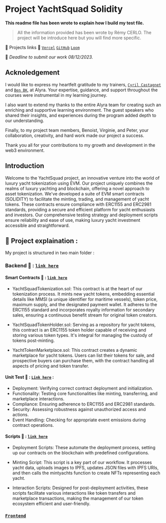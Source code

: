 # Project YachtSquad Solidity

**This readme file has been wrote to explain how I build my test file.**

> All the information provided has been wrote by Rémy CERLO.
> The project will be introduce here but you will find more specific.

🔗 Projects links 🔗 
[`Vercel`](https://github.com/lecascyril)
[`GitHub`](https://github.com/lecascyril)
[`Loom`](https://github.com/lecascyril)

📅 _Deadline to submit our work 08/12/2023._

 ## Acknoledgement
 I would like to express my heartfelt gratitude to my trainers, [`Cyril Castagnet`](https://github.com/lecascyril) and [`Ben BK`](https://github.com/BenBktech), at Alyra. Your expertise, guidance, and support throughout the courses were instrumental in my learning journey. 

 I also want to extend my thanks to the entire Alyra team for creating such an enriching and supportive learning environment. The guest speakers who shared their insights, and experiences during the program added depth to our understanding. 
 
 Finally, to my project team members, Benoist, Virginie, and Peter, your collaboration, creativity, and hard work made our project a success. 
 
 Thank you all for your contributions to my growth and development in the web3 environment.

## Introduction 
Welcome to the YachtSquad project, an innovative venture into the world of luxury yacht tokenization using EVM. Our project uniquely combines the realms of luxury yachting and blockchain, offering a novel approach to asset tokenization. We've developed a suite of EVM smart contracts (SOLIDITY) to facilitate the minting, trading, and management of yacht tokens. These contracts ensure compliance with ERC1155 and ERC2981 standards, providing a secure and efficient platform for yacht enthusiasts and investors. Our comprehensive testing strategy and deployment scripts ensure reliability and ease of use, making luxury yacht investment accessible and straightforward. 



## 🍕 Project explaination :

My project is structured in two main folder : 
### Backend 🔗 : [`link here`](https://github.com/Cerlo/Yacht-Squad-Solidity/tree/main/backend)

#### Smart Contracts 🔗 : [`link here`](https://github.com/Cerlo/Yacht-Squad-Solidity/tree/main/backend/contracts)

* YachtSquadTokenization.sol: This contract is at the heart of our tokenization process. It mints new yacht tokens, embedding essential details like MMSI (a unique identifier for maritime vessels), token price, maximum supply, and the designated payment wallet. It adheres to the ERC1155 standard and incorporates royalty information for secondary sales, ensuring a continuous benefit stream for original token creators.

* YachtSquadTokenHolder.sol: Serving as a repository for yacht tokens, this contract is an ERC1155 token holder capable of receiving and storing various token types. It's integral for managing the custody of tokens post-minting.

* YachtTokenMarketplace.sol: This contract creates a dynamic marketplace for yacht tokens. Users can list their tokens for sale, and prospective buyers can purchase them, with the contract handling all aspects of pricing and token transfer.

#### Unit Test 🔗 : [`Link here`](https://github.com/Cerlo/Yacht-Squad-Solidity/tree/main/backend/test) : 

* Deployment: Verifying correct contract deployment and initialization.
* Functionality: Testing core functionalities like minting, transferring, and marketplace interactions.
* Compliance: Ensuring adherence to ERC1155 and ERC2981 standards.
* Security: Assessing robustness against unauthorized access and actions.
* Event Handling: Checking for appropriate event emissions during contract operations.

#### Scripts 🔗 : [`link here`](https://github.com/Cerlo/Yacht-Squad-Solidity/tree/main/backend/scripts) 

* Deployment Scripts: These automate the deployment process, setting up our contracts on the blockchain with predefined configurations.

* Minting Script: This script is a key part of our workflow. It processes yacht data, uploads images to IPFS, updates JSON files with IPFS URIs, and then calls the mintyachts function to create NFTs representing each yacht.

* Interaction Scripts: Designed for post-deployment activities, these scripts facilitate various interactions like token transfers and marketplace transactions, making the management of our token ecosystem efficient and user-friendly. 

### [`Frontend`](https://github.com/Cerlo/Yacht-Squad-Solidity/tree/main/frontend)




